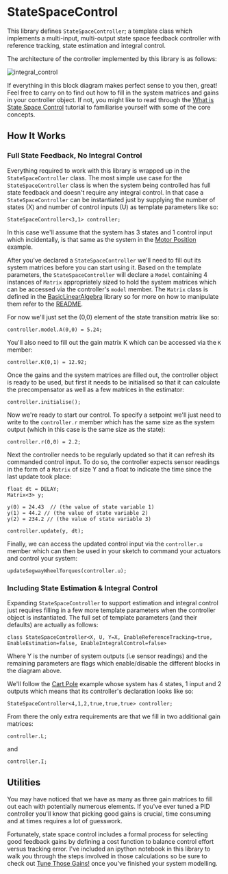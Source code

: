 # StateSpaceControl

This library defines ```StateSpaceController```; a template class which implements a multi-input, multi-output state space feedback controller with reference tracking, state estimation and integral control.

The architecture of the controller implemented by this library is as follows:

![integral_control](https://user-images.githubusercontent.com/2457362/36132608-a5abe1bc-10bb-11e8-95fc-5e877b1851db.png)

If everything in this block diagram makes perfect sense to you then, great! Feel free to carry on to find out how to fill in the system matrices and gains in your controller object. If not, you might like to read through the [What is State Space Control](https://github.com/tomstewart89/StateSpaceControl/blob/master/extras/what_is_state_space_control.md) tutorial to familiarise yourself with some of the core concepts.

## How It Works

### Full State Feedback, No Integral Control

Everything required to work with this library is wrapped up in the ```StateSpaceController``` class. The most simple use case for the ```StateSpaceController``` class is when the system being controlled has full state feedback and doesn't require any integral control. In that case a ```StateSpaceController``` can be instantiated just by supplying the number of states (X) and number of control inputs (U) as template parameters like so:

```
StateSpaceController<3,1> controller;
```
In this case we'll assume that the system has 3 states and 1 control input which incidentally, is that same as the system in the [Motor Position](https://github.com/tomstewart89/StateSpaceControl/tree/master/examples/MotorPosition) example. 

After you've declared a ```StateSpaceController``` we'll need to fill out its system matrices before you can start using it. Based on the template parameters, the ```StateSpaceController``` will declare a ```Model``` containing 4 instances of ```Matrix``` appropriately sized to hold the system matrices which can be accessed via the controller's ```model``` member. The ```Matrix``` class is defined in the [BasicLinearAlgebra](https://github.com/tomstewart89/BasicLinearAlgebra) library so for more on how to manipulate them refer to the [README](https://github.com/tomstewart89/BasicLinearAlgebra/blob/master/README.md). 

For now we'll just set the (0,0) element of the state transition matrix like so:
```
controller.model.A(0,0) = 5.24;
```
You'll also need to fill out the gain matrix K which can be accessed via the ```K``` member:
```
controller.K(0,1) = 12.92;
```
Once the gains and the system matrices are filled out, the controller object is ready to be used, but first it needs to be initialised so that it can calculate the precompensator as well as a few matrices in the estimator:
```
controller.initialise();
```
Now we're ready to start our control. To specify a setpoint we'll just need to write to the ```controller.r``` member which has the same size as the system output (which in this case is the same size as the state):
```
controller.r(0,0) = 2.2;
```
Next the controller needs to be regularly updated so that it can refresh its commanded control input. To do so, the controller expects sensor readings in the form of a ```Matrix``` of size Y and a float to indicate the time since the last update took place:

```
float dt = DELAY;
Matrix<3> y;

y(0) = 24.43  // (the value of state variable 1)
y(1) = 44.2 // (the value of state variable 2)
y(2) = 234.2 // (the value of state variable 3)

controller.update(y, dt);

```
Finally, we can access the updated control input via the ```controller.u``` member which can then be used in your sketch to command your actuators and control your system:
```
updateSegwayWheelTorques(controller.u);
```

### Including State Estimation & Integral Control

Expanding ```StateSpaceController``` to support estimation and integral control just requires filling in a few more template parameters when the controller object is instantiated. The full set of template parameters (and their defaults) are actually as follows:

```
class StateSpaceController<X, U, Y=X, EnableReferenceTracking=true, EnableEstimation=false, EnableIntegralControl=false>
```
Where Y is the number of system outputs (i.e sensor readings) and the remaining parameters are flags which enable/disable the different blocks in the diagram above.

We'll follow the [Cart Pole](https://github.com/tomstewart89/StateSpaceControl/tree/master/examples/CartPole) example whose system has 4 states, 1 input and 2 outputs which means that its controller's declaration looks like so:

```
StateSpaceController<4,1,2,true,true,true> controller;
```
From there the only extra requirements are that we fill in two additional gain matrices:

```
controller.L;
```
and
```
controller.I;
```

## Utilities

You may have noticed that we have as many as three gain matrices to fill out each with potentially numerous elements. If you've ever tuned a PID controller you'll know that picking good gains is crucial, time consuming and at times requires a lot of guesswork.

Fortunately, state space control includes a formal process for selecting good feedback gains by defining a cost function to balance control effort versus tracking error. I've included an ipython notebook in this library to walk you through the steps involved in those calculations so be sure to check out [Tune Those Gains!](https://github.com/tomstewart89/StateSpaceControl/blob/master/extras/tune_those_gains.ipynb) once you've finished your system modelling.
